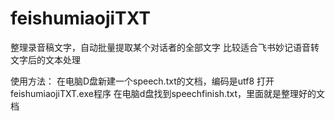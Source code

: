 # feishumiaojiTXT
整理录音稿文字，自动批量提取某个对话者的全部文字
比较适合飞书妙记语音转文字后的文本处理

使用方法：
在电脑D盘新建一个speech.txt的文档，编码是utf8
打开feishumiaojiTXT.exe程序
在电脑d盘找到speechfinish.txt，里面就是整理好的文档


